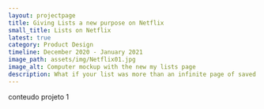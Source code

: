 ```yaml
---
layout: projectpage
title: Giving Lists a new purpose on Netflix
small_title: Lists on Netflix
latest: true
category: Product Design
timeline: December 2020 - January 2021
image_path: assets/img/Netflix01.jpg
image_alt: Computer mockup with the new my lists page
description: What if your list was more than an infinite page of saved content?
---
```


<!-- As imagens é melhor estarem em Png ou Jpg ??? -->

<!-- COmo fazer página dos projetos? eu quero que estejam parecidas mas tenham a possibilidade de variar? varios includes de várias partes? dá para criar vários conteudos?? -->

conteudo projeto 1